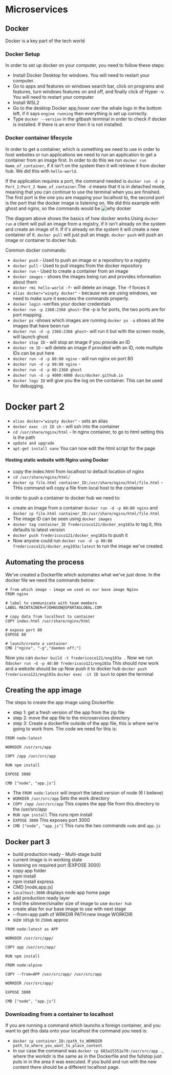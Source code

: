 # Microservices
## Docker
Docker is a key part of the tech world
### Docker Setup
In order to set up docker on your computer, you need to follow these steps:
- Install Docker Desktop for windows. You will need to restart your computer.
- Go to apps and features on windows search bar, click on programs and features, turn windows features on and off, and finally click of Hyper -v. You will need to restart your computer
- Install WSL2
- Go to the desktop Docker app,hover over the whale logo in the bottom left, if it says `engine running` then everything is set up correctly. 
- Type `docker --version` in the gitbash terminal in order to check if docker is installed. If there is an error then it is not installed.
### Docker container lifecycle
In order to get a container, which is something we need to use in order to host websites or run applications we need to run an application to get a container from an image first. In order to do this we run `docker run Name_of_container`, if it isn't on the system then it will retrieve it from docker hub. We did this with `hello-world`.

If the application requires a port, the command needed is `docker run -d -p Port_1:Port_2 Name_of_container`.The `-d` means that it is in detached mode, meaning that you can continue to use the terminal when you are finished. The first port is the one you are mapping your localhost to, the second port is the port that the docker image is listening on. We did this example with ghost and nginx, so the commands would be
![why docker](https://user-images.githubusercontent.com/39882040/156179107-7690cbc4-480d-48a6-94e7-386dededd412.PNG)

The diagram above shows the basics of how docker works.Using `docker run` a client will pull an image from a registry, if it isn't already on the system and create an image of it. If it's already on the system it will create a new container of it. `docker pull` will just pull an image. `docker push` will push an image or container to docker hub.

Common docker commands:
- `docker push` - Used to push an image or a repository to a registry
- `docker pull` - Used to pull images from the docker repository
- `docker run` - Used to create a container from an image
- `docker images` - shows the images being run and provides information about them
- `docker rmi hello-world -f`- will delete an image. The -f forces it
- `alias docker="winpty docker"` - because we are using windows, we need to make sure it executes the commands properly.
- `docker login` -verifies your docker credentials
- `docker run -p 2368:2368 ghost`- the -p is for ports, the two ports are for port mapping.
- `docker ps` -shows which images are running `docker ps -a` shows all the images that have been run
- `docker run -d -p 2368:2368 ghost`- will run it but with the screen mode, will launch ghost
- `docker stop ID` - will stop an image if you provide an ID
- `docker rm ID` - will delete an image if provided with an ID, note multiple IDs can be put here
- `docker run -d -p 80:80 nginx` - will run nginx on port 80
- `docker run -d -p 99:80 nginx` -
- `docker run -d -p 80:2368 ghost`
- `docker run -d -p 4000:4000 docs/docker.github.io`
- `docker logs ID` will give you the log on the container. This can be used for debugging.

# Docker part 2
- `alias docker="winpty docker"` - sets an alias
- `docker exec -it ID sh` - will ssh into the container
- `cd /usr/share/nginx/html` - In nginx container, to go to html setting this is the path
- `update and upgrade`
- `apt-get install nano`
You can now edit the html script for the page

#### Hosting static website with Nginx using Docker
-  copy the index.html from localhost to default location of nginx
-  `cd /usr/share/nginx/html/`
-  `docker cp file.html container_ID:/usr/share/nginx/html/file.html` - THis command will copy a file from local host to the container 

In order to push a container to docker hub we need to:
- create an image from a container `docker run -d -p 80:80 nginx` and `docker cp file.html container_ID:/usr/share/nginx/html/file.html`
- The image ID can be seen using `docker images`
-  `docker tag container_ID fredericoco121/docker_eng103a` to tag it, this defaults to latest version 
-  `docker push fredericoco121/docker_eng103a` to push it
-  Now anyone could run `docker run -d -p 80:80 fredericoco121/docker_eng103a:latest` to run the image we've created.

## Automating the process
We've created a Dockerfile which automates what we've just done. In the docker file we need the commands below:

```
# from which image - image we used as our base image Nginx
FROM nginx 

# label to communicate with team members
LABEL MAINTAINER=FJOHNSON@SPARTAGLOBAL.COM

# copy data from localhost to container
COPY index.html /usr/share/nginx/html

# expose port 80
EXPOSE 80

# launch/create a container
CMD ["nginx", "-g","daemon off;"]
```
Now you can `docker build -t fredericoco121/eng103a .`
Now we run it`docker run -d -p 40:80 fredericoco121/eng103a`
This should now work and a website should be up
Now push it to docker hub `docker push fredericoco121/eng103a`
`docker exec -it ID bash` to open the terminal

## Creating the app image
The steps to create the app image using Dockerfile:
- step 1: get a fresh version of the app from the zip file
- step 2: move the app file to the microservices directory
- step 3: Create a dockerfile outside of the app file, this is where we're going to work from. The code we need for this is:
```
FROM node:latest

WORKDIR /usr/src/app

COPY /app /usr/src/app

RUN npm install

EXPOSE 3000

CMD ["node", "app.js"]
``` 
- The `FROM node:latest` will import the latest version of node (6 I believe)
- `WORKDIR /usr/src/app` Sets the work directory
- `COPY /app /usr/src/app` This copies the app file from this directory to the /usr/src/app
- `RUN npm install` This runs npm install
- `EXPOSE 3000` This exposes port 3000
- `CMD ["node", "app.js"]` This runs the two commands `node` and `app.js`

## Docker part 3
- build production ready - Multi-stage build
- current image is in working state
- listening on required port (EXPOSE 3000)
- copy app folder
- npm install
- npm install express
- CMD [node,app.js]
- `localhost:3000` displays node app home page
- add production ready layer
- find the slimmer/smaller size of image to use `docker hub`
- create alias for our base image to use with next stage
- --from=app path of WRKDIR PATH:new image WORKDIR
- size `105gb` to `250mb` approx

```
FROM node:latest as APP

WORKDIR /usr/src/app/

COPY app /usr/src/app/

RUN npm install

FROM node:alpine

COPY --from=APP /usr/src/app/ /usr/src/app

WORKDIR /usr/src/app/

EXPOSE 3000

CMD ["node", "app.js"]
```

### Downloading from a container to localhost
If you are running a command which launchs a foreign container, and you want to get this data onto your localhost the command you need is:
- `docker cp container_ID:/path_to_WORKDIR path_to_where_you_want_to_place_content`
- In our case the command was `docker cp 683a15351e70:/usr/src/app .`, where the workdir is the same as in the Dockerfile and the fullstop just puts in in the area it was executed. If you build and run with the new content there should be a different localhost page.
